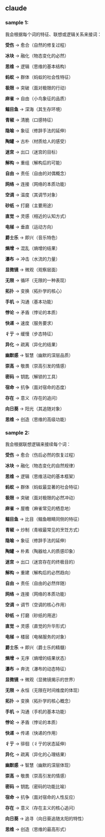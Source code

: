 ## claude

### sample 1:

我会根据每个词的特征、联想或逻辑关系来接词：

**受伤** → 愈合（自然的修复过程）

**冰块** → 融化（物态变化的必然）

**思维** → 逻辑（思维的基本结构）

**蚂蚁** → 群体（蚂蚁的社会性特征）

**极限** → 突破（面对极限的行动）

**麻雀** → 自由（小鸟象征的品质）

**鳎目鱼** → 深海（其生存环境）

**青椒** → 清脆（口感特征）

**隐喻** → 象征（修辞手法的延伸）

**陶罐** → 古朴（材质给人的感受）

**迷宫** → 出口（迷宫的目标）

**解构** → 重组（解构后的可能）

**自由** → 责任（自由的对偶概念）

**网络** → 连接（网络的本质功能）

**空调** → 温度（其调节对象）

**砂纸** → 打磨（主要用途）

**直觉** → 灵感（相近的认知方式）

**电梯** → 垂直（运动方向）

**爵士乐** → 即兴（音乐特色）

**熵增** → 混乱（熵增的结果）

**瀑布** → 冲击（水流的力量）

**显微镜** → 微观（观察层面）

**无限** → 循环（无限的一种表现）

**拓扑** → 变换（拓扑学的核心）

**手机** → 沟通（基本功能）

**悖论** → 矛盾（悖论的本质）

**快递** → 速度（服务要求）

**彳亍** → 缓慢（步态特征）

**异化** → 疏离（异化的结果）

**幽默感** → 智慧（幽默的深层品质）

**崇高** → 敬畏（崇高引发的情感）

**密码** → 钥匙（解锁的工具）

**宿命** → 抗争（面对宿命的态度）

**存在** → 意义（存在的追问）

**向日葵** → 阳光（其追随对象）

**思维** → 创造（思维的高级功能）

### sample 2:

我会根据联想逻辑来接续每个词：

**受伤** → 愈合（伤后必然的恢复过程）

**冰块** → 融化（物态变化的自然规律）

**思维** → 逻辑（思维活动的基本框架）

**蚂蚁** → 群体（蚂蚁最显著的社会特征）

**极限** → 突破（面对极限的必然冲动）

**麻雀** → 屋檐（麻雀常见的栖息地）

**鳎目鱼** → 比目（鳎鱼眼睛同侧的特征）

**青椒** → 炒制（青椒最常见的烹饪方式）

**隐喻** → 象征（修辞手法的延伸）

**陶罐** → 朴素（陶器给人的质感印象）

**迷宫** → 出口（迷宫存在的终极目的）

**解构** → 重建（解构后的必然趋向）

**自由** → 责任（自由的必然伴随）

**网络** → 连接（网络的本质功能）

**空调** → 调节（空调的核心作用）

**砂纸** → 打磨（砂纸的用途）

**直觉** → 灵感（直觉的升华形式）

**电梯** → 楼层（电梯服务的对象）

**爵士乐** → 即兴（爵士乐的精髓）

**熵增** → 无序（熵增的结果状态）

**瀑布** → 奔流（瀑布的动态特征）

**显微镜** → 微观（显微镜揭示的世界）

**无限** → 永恒（无限在时间维度的体现）

**拓扑** → 变换（拓扑学的核心概念）

**手机** → 沟通（手机的基本功能）

**悖论** → 矛盾（悖论的本质）

**快递** → 传递（快递的作用）

**彳亍** → 徘徊（彳亍的状态延伸）

**异化** → 疏离（异化的心理结果）

**幽默感** → 智慧（幽默的深层体现）

**崇高** → 敬畏（崇高引发的情感）

**密码** → 钥匙（密码的功能比喻）

**宿命** → 抗争（面对宿命的人性反应）

**存在** → 意义（存在主义的核心追问）

**向日葵** → 追寻（向日葵追随太阳的特性）

**思维** → 创造（思维的最高形式）